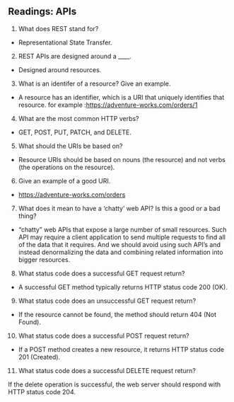 ## Readings: APIs
1. What does REST stand for?

* Representational State Transfer.
2. REST APIs are designed around a ____.

* Designed around resources.
3. What is an identifer of a resource? Give an example.

* A resource has an identifier, which is a URI that uniquely identifies that resource.
for example :https://adventure-works.com/orders/1

4. What are the most common HTTP verbs?

* GET, POST, PUT, PATCH, and DELETE.
5. What should the URIs be based on?

* Resource URIs should be based on nouns (the resource) and not verbs (the operations on the resource).
6. Give an example of a good URI.

* https://adventure-works.com/orders
7. What does it mean to have a ‘chatty’ web API? Is this a good or a bad thing?

* “chatty” web APIs that expose a large number of small resources. Such API may require a client application to send multiple requests to find all of the data that it requires. And we should avoid using such API’s and instead denormalizing the data and combining related information into bigger resources.
8. What status code does a successful GET request return?

* A successful GET method typically returns HTTP status code 200 (OK).
9. What status code does an unsuccessful GET request return?

* If the resource cannot be found, the method should return 404 (Not Found).
10. What status code does a successful POST request return?

* If a POST method creates a new resource, it returns HTTP status code 201 (Created).
11. What status code does a successful DELETE request return?

If the delete operation is successful, the web server should respond with HTTP status code 204.
